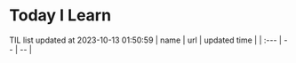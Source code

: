 # Today I Learn 
TIL list updated at 2023-10-13 01:50:59
| name | url | updated time |
| :--- | -- | -- |
